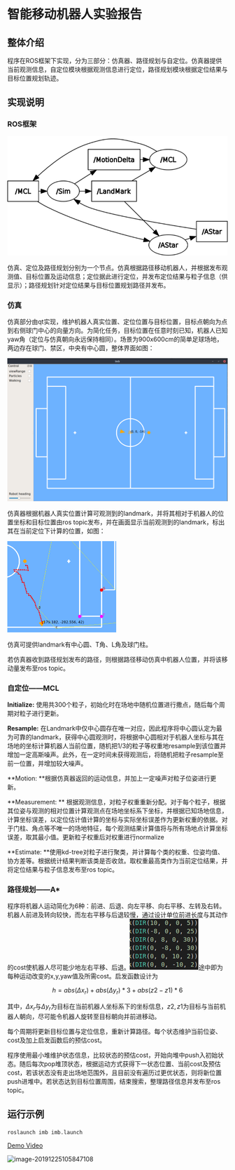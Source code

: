 # 智能移动机器人实验报告

## 整体介绍

程序在ROS框架下实现，分为三部分：仿真器、路径规划与自定位。仿真器提供当前观测信息，自定位模块根据观测信息进行定位，路径规划模块根据定位结果与目标位置规划轨迹。

## 实现说明

### ROS框架

![image-20191225085428899](assets/rosgraph.png)

仿真、定位及路径规划分别为一个节点。仿真根据路径移动机器人，并根据发布观测值、目标位置及运动信息；定位据此进行定位，并发布定位结果与粒子信息（供显示）；路径规划针对定位结果与目标位置规划路径并发布。

### 仿真

仿真部分由qt实现，维护机器人真实位置、定位位置与目标位置，目标点朝向为点到右侧球门中心的向量方向。为简化任务，目标位置在任意时刻已知，机器人已知yaw角（定位与仿真朝向永远保持相同）。场景为900x600cm的简单足球场地，两边存在球门、禁区，中央有中心圆，整体界面如图：

<img src="assets/image-20191224201852573.png" alt="image-20191224201852573" style="zoom:50%;" />

仿真器根据机器人真实位置计算可观测到的landmark，并将其相对于机器人的位置坐标和目标位置由ros topic发布，并在画面显示当前观测到的landmark，标出其在当前定位下计算的位置，如图：

<img src="assets/image-20191224195859377.png" style="zoom:50%">

仿真可提供landmark有中心圆、T角、L角及球门柱。

若仿真器收到路径规划发布的路径，则根据路径移动仿真中机器人位置，并将该移动量发布至ros topic。

### 自定位——MCL

**Initialize:** 使用共300个粒子，初始化时在场地中随机位置进行撒点，随后每个周期对粒子进行更新。

**Resample:** 在Landmark中仅中心圆存在唯一对应，因此程序将中心圆认定为最为可靠的landmark，获得中心圆观测时，将根据中心圆相对于机器人坐标与其在场地的坐标计算机器人当前位置，随机把1/3的粒子等权重地resample到该位置并增加一定高斯噪声。此外，在一定时间未获得观测后，将随机把粒子resample至前一位置，并增加较大噪声。

**Motion: **根据仿真器返回的运动信息，并加上一定噪声对粒子位姿进行更新。

**Measurement: ** 根据观测信息，对粒子权重重新分配。对于每个粒子，根据其位姿与观测的相对位置计算观测点在场地坐标系下坐标，并根据已知场地信息，计算坐标误差，以定位估计值计算的坐标与实际坐标误差作为更新权重的依据。对于门柱、角点等不唯一的场地特征，每个观测结果计算值将与所有场地点计算坐标误差，取其最小值。更新粒子权重后对权重进行normalize

**Estimate: **使用kd-tree对粒子进行聚类，并计算每个类的权重、位姿均值、协方差等。根据统计结果判断该类是否收敛。取权重最高类作为当前定位结果，并将定位结果与粒子信息发布至ros topic。

### 路径规划——A*

程序将机器人运动简化为6种：前进、后退、向左平移、向右平移、左转及右转。机器人前进及转向较快，而左右平移与后退较慢，通过设计单位前进长度与其动作的cost使机器人尽可能少地左右平移、后退。![image-20191225102840470](assets/image-20191225102840470.png)途中即为每种运动改变的x,y,yaw值及所需cost。启发函数设计为

$$
h = abs(\Delta x_r)+abs(\Delta y_r)*3+abs(z2-z1)*6
$$

其中，$\Delta x_r$与$\Delta y_r$为目标在当前机器人坐标系下的坐标信息，$z2, z1$为目标与当前机器人朝向，尽可能令机器人旋转至目标朝向并前进移动。

每个周期将更新目标位置与定位信息，重新计算路径。每个状态维护当前位姿、cost及加上启发函数后的预估cost。

程序使用最小堆维护状态信息，比较状态的预估cost，开始向堆中push入初始状态。随后每次pop堆顶状态，根据运动方式获得下一状态位置、当前cost及预估cost，若该状态没有走出场地范围外，且目前没有遍历过更优状态，则将新位置push进堆中。若状态达到目标位置周围，结束搜索，整理路径信息并发布至ros topic。

## 运行示例

```roslaunch imb imb.launch```

[Demo Video](assets/imb_demo.mp4)

![image-20191225105847108](assets/image-20191225105847108.png)
